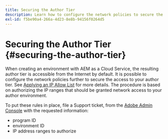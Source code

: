 ```yaml
---
title: Securing the Author Tier
description: Learn how to configure the network policies to secure the access to your author tier.
exl-id: f5be90a4-266a-4d23-8e8b-94156f0264d5
---
```

# Securing the Author Tier {#securing-the-author-tier}

When creating an environment with AEM as a Cloud Service, the resulting author tier is accessible from the Internet by default. It is possible to configure the network policies further to secure the access to your author tier. See [Applying an IP Allow List](https://experienceleague.adobe.com/docs/experience-manager-cloud-service/content/implementing/using-cloud-manager/ip-allow-lists/apply-allow-list.html?lang=en) for more details. The procedure is based on authorizing the IP ranges that should be granted network access to your author environment. 

To put these rules in place, file a Support ticket, from the [Adobe Admin Console](https://adminconsole.adobe.com/) with the requested information:

* program ID
* environment ID
* IP address ranges to authorize

